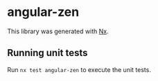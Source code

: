 # angular-zen

This library was generated with [Nx](https://nx.dev).

## Running unit tests

Run `nx test angular-zen` to execute the unit tests.
